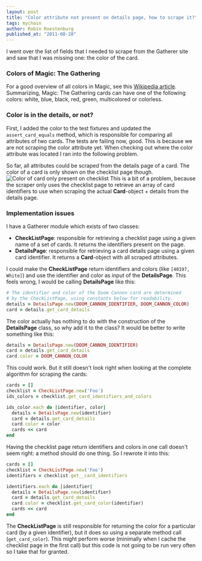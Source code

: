 ```yaml
---
layout: post
title: "Color attribute not present on details page, how to scrape it?"
tags: mychain
author: Robin Roestenburg
published_at: "2011-08-28"
---
```

I went over the list of fields that I needed to scrape from the Gatherer site and saw that I was missing one: the color of the card.

### Colors of Magic: The Gathering
For a good overview of all colors in Magic, see this [Wikipedia article](http://en.wikipedia.org/wiki/Magic:_The_Gathering#Colors_of_Magic). Summarizing, Magic: The Gathering cards can have one of the following colors: white, blue, black, red, green, multicolored or colorless.

### Color is in the details, or not?
First, I added the color to the test fixtures and updated the `assert_card_equals` method, which is responsible for comparing all attributes of two cards. The tests are failing now, good. This is because we are not scraping the color attribute yet. When checking out where the color attribute was located I ran into the following problem.

So far, all attributes could be scraped from the details page of a card. The color of a card is only shown on the checklist page though.
![Color of card only present on checklist](http://farm7.static.flickr.com/6080/6090373088_91309326bd.jpg)
This is a bit of a problem, because the scraper only uses the checklist page to retrieve an array of card identifiers to use when scraping the actual **Card**-object + details from the details page.

### Implementation issues
I have a Gatherer module which exists of two classes:

- **CheckListPage**: responsible for retrieving a checklist page using a given name of a set of cards. It returns the identifiers present on the page.
- **DetailsPage**: responsible for retrieving a card details page using a given card identifier. It returns a **Card**-object with all scraped attributes.

I could make the **CheckListPage** return identifiers and colors (like `[40197, White]`) and use the identifier and color as input of the **DetailsPage**. This feels wrong, I would be calling **DetailsPage** like this:

~~~ ruby
# The identifier and color of the Doom Cannon card are determined
# by the CheckListPage, using constants below for readability.
details = DetailsPage.new(DOOM_CANNON_IDENTIFIER, DOOM_CANNON_COLOR)
card = details.get_card_details
~~~

The color actually has nothing to do with the construction of the **DetailsPage** class, so why add it to the class? It would be better to write something like this:

~~~ ruby
details = DetailsPage.new(DOOM_CANNON_IDENTIFIER)
card = details.get_card_details
card.color = DOOM_CANNON_COLOR
~~~

This could work. But it still doesn't look right when looking at the complete algorithm for scraping the cards:

~~~ ruby
cards = []
checklist = CheckListPage.new('Foo')
ids_colors = checklist.get_card_identifiers_and_colors

ids_color.each do |identifier, color|
  details = DetailsPage.new(identifier)
  card = details.get_card_details
  card.color = color
  cards << card
end
~~~

Having the checklist page return identifiers and colors in one call doesn't seem right: a method should do one thing. So I rewrote it into this:

~~~ ruby
cards = []
checklist = CheckListPage.new('Foo')
identifiers = checklist.get__card_identifiers

identifiers.each do |identifier|
  details = DetailsPage.new(identifier)
  card = details.get_card_details
  card.color = checklist.get_card_color(identifier)
  cards << card
end
~~~

The **CheckListPage** is still responsible for returning the color for a particular card (by a given identifier), but it does so using a separate method call (`get_card_color`). This might perform worse (minimally when I cache the checklist page in the first call) but this code is not going to be run very often so I take that for granted.
